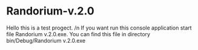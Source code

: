 # Randorium-v.2.0
 

Hello this is a test progect. /n
If you want run this console application start file Randorium v.2.0.exe.
You can find this file in directory bin/Debug/Randorium v.2.0.exe